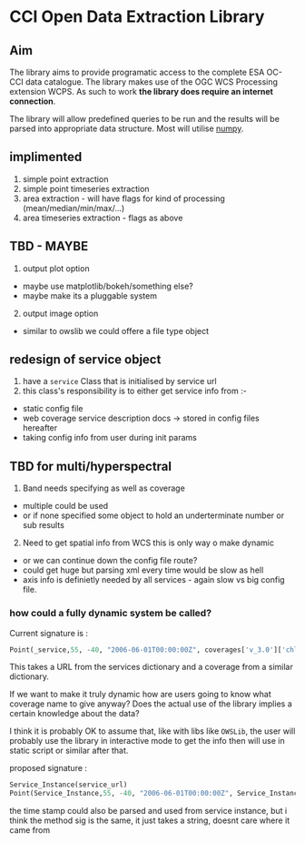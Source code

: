 # CCI Open Data Extraction Library

## Aim

The library aims to provide programatic access to the complete ESA OC-CCI data catalogue. The library makes use of the OGC WCS Processing extension WCPS. As such to work **the library does require an internet connection**.

The library will allow predefined queries to be run and the results will be parsed into appropriate data structure. Most will utilise [numpy](http://www.numpy.org/). 

## implimented

1. simple point extraction
2. simple point timeseries extraction 
3. area extraction - will have flags for kind of processing (mean/median/min/max/...)
4. area timeseries extraction - flags as above

## TBD - MAYBE

1. output plot option 
  * maybe use matplotlib/bokeh/something else? 
  * maybe make its a pluggable system 
2. output image option
  * similar to owslib we could offere a file type object


## redesign of service object

1. have a `service` Class that is initialised by service url
2. this class's responsibility is to either get service info from :-
  * static config file
  * web coverage service description docs -> stored in config files hereafter
  * taking config info from user during init params

## TBD for multi/hyperspectral

1. Band needs specifying as well as coverage
  * multiple could be used
  * or if none specified some object to hold an underterminate number or sub results
2. Need to get spatial info from WCS this is only way o make dynamic
  * or we can continue down the config file route?
  * could get huge but parsing xml every time would be slow as hell
  * axis info is definietly needed by all services - again slow vs big config file.


### how could a fully dynamic system be called?

Current signature is  :
```python
Point(_service,55, -40, "2006-06-01T00:00:00Z", coverages['v_3.0']['chlor_a'])
```
This takes a URL from the services dictionary and a coverage from a similar dictionary.

If we want to make it truly dynamic how are users going to know what coverage name to give anyway? Does the actual use of the library implies a certain knowledge about the data?

I think it is probably OK to assume that, like with libs like `OWSLib`, the user will probably use the library in interactive mode to get the info then will use in static script or similar after that.

proposed signature :
```python
Service_Instance(service_url)
Point(Service_Instance,55, -40, "2006-06-01T00:00:00Z", Service_Instance.coverages['OCCCI_V3_monthly_chlor_a'] )
```

the time stamp could also be parsed and used from service instance, but i think the method sig is the same, it just takes a string, doesnt care where it came from
